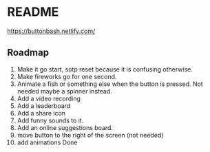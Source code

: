 
# README
https://buttonbash.netlify.com/
## Roadmap
1. Make it go start, sotp reset because it is confusing otherwise. 
1. Make fireworks go for one second. 
1. Animate a fish or something else when the button is pressed. Not needed maybe a spinner instead. 
1. Add a video recording
1. Add a leaderboard
1. Add a share icon
1. Add funny sounds to it.
1. Add an online suggestions board.
1. move button to the right of the screen (not needed)
1. add animations Done